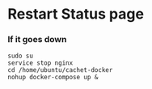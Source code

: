 # Restart Status page

### If it goes down

```
sudo su
service stop nginx
cd /home/ubuntu/cachet-docker
nohup docker-compose up &
```

